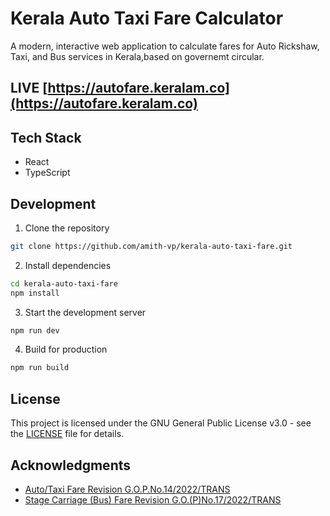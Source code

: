 # Kerala Auto Taxi Fare Calculator

A modern, interactive web application to calculate fares for Auto Rickshaw, Taxi, and Bus services in Kerala,based on governemt circular.


## LIVE [https://autofare.keralam.co](https://autofare.keralam.co)


## Tech Stack

- React
- TypeScript


## Development

1. Clone the repository
```bash
git clone https://github.com/amith-vp/kerala-auto-taxi-fare.git
```

2. Install dependencies
```bash
cd kerala-auto-taxi-fare
npm install
```

3. Start the development server
```bash
npm run dev
```

4. Build for production
```bash
npm run build
```

## License

This project is licensed under the GNU General Public License v3.0 - see the [LICENSE](LICENSE) file for details.



## Acknowledgments

  - [Auto/Taxi Fare Revision G.O.P.No.14/2022/TRANS](https://mvd.kerala.gov.in/sites/default/files/Downloads/G.O.P.No_.14-2022-TRANS.pdf)
  - [Stage Carriage (Bus) Fare Revision G.O.(P)No.17/2022/TRANS](https://mvd.kerala.gov.in/sites/default/files/Downloads/Stage%20Carriage%20Fare%20Revision_.pdf)

